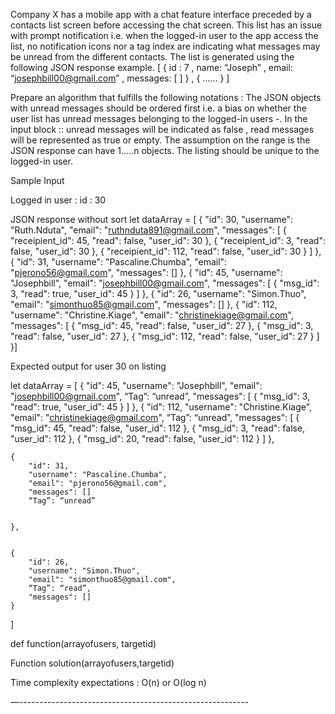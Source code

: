 Company X has a mobile app with a chat feature interface preceded by a contacts list screen before accessing the chat screen.
This list has an issue with prompt notification i.e. when the logged-in user to the app access the list, no notification icons nor a tag index are indicating what messages may be unread from the different contacts. 
The list is generated using the following JSON response example. 
 [    {    id : 7 , name: “Joseph” , email: “josephbill00@gmail.com” , messages: [ ] } ,  { …… }  ]

Prepare an algorithm that fulfills the following notations : 
The JSON objects with unread messages should be ordered first i.e. a bias on whether the user list has unread messages belonging to the logged-in users 
                 -.  In the input block :: unread messages will be indicated as false , read messages will be represented as true or empty.
The assumption on the range is the JSON response can have 1…..n objects. 
The listing should be unique to the logged-in user.  



Sample Input 

Logged in user : id : 30 

JSON response without sort 
let dataArray = [
    {
        "id": 30,
        "username": "Ruth.Nduta",
        "email": "ruthnduta891@gmail.com",
        "messages": [
            {
                "receipient_id": 45,
                "read": false,
                "user_id": 30
            },
            {
                "receipient_id": 3,
                "read": false,
                "user_id": 30
            },
            {
                "receipient_id": 112,
                "read": false,
                "user_id": 30
            }
        ]
    },
    {
        "id": 31,
        "username": "Pascaline.Chumba",
        "email": "pjerono56@gmail.com",
        "messages": []
    },
    {
        "id": 45,
        "username": "Josephbill",
        "email": "josephbill00@gmail.com",
        "messages": [
            {
                "msg_id": 3,
                "read": true,
                "user_id": 45
            }
        ]
    },
    {
        "id": 26,
        "username": "Simon.Thuo",
        "email": "simonthuo85@gmail.com",
        "messages": []
    },
    {
        "id": 112,
        "username": "Christine.Kiage",
        "email": "christinekiage@gmail.com",
        "messages": [
                  {
                "msg_id": 45,
                "read": false,
                "user_id": 27
            },
            {
                "msg_id": 3,
                "read": false,
                "user_id": 27
            },
            {
                "msg_id": 112,
                "read": false,
                "user_id": 27
            }
            ]
    }]


      


Expected output for user 30 on listing 


let dataArray = [
      {
        "id": 45,
        "username": "Josephbill",
        "email": "josephbill00@gmail.com",
        “Tag”: “unread”,
        "messages": [
            {
                "msg_id": 3,
                "read": true,
                "user_id": 45
            }
        ]
    },
    {
        "id": 112,
        "username": "Christine.Kiage",
        "email": "christinekiage@gmail.com",
        “Tag”: “unread”,
        "messages": [
                  {
                "msg_id": 45,
                "read": false,
                "user_id": 112
            },
            {
                "msg_id": 3,
                "read": false,
                "user_id": 112
            },
            {
                "msg_id": 20,
                "read": false,
                "user_id": 112
            }
            ]
    },


    {
        "id": 31,
        "username": "Pascaline.Chumba",
        "email": "pjerono56@gmail.com",
        "messages": []
        “Tag”: “unread”


    },


    {
        "id": 26,
        "username": "Simon.Thuo",
        "email": "simonthuo85@gmail.com",
        “Tag”: “read”,
        "messages": []
    }
   ]


def function(arrayofusers, targetid)

Function solution(arrayofusers,targetid)


Time complexity expectations : O(n) or O(log n)










—---------------------------------------------------------

